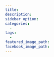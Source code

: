 ```yaml
---
title:
description:
sidebar_option:
categories:
  -
tags:
  -
featured_image_path:
facebook_image_path:
---
```

